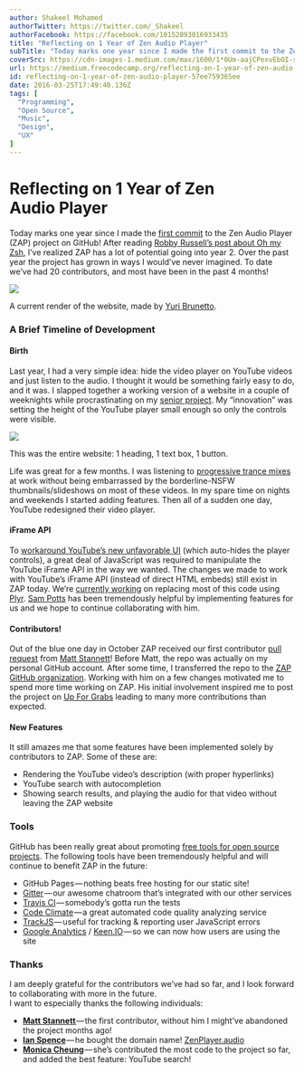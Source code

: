 ```yaml
---
author: Shakeel Mohamed
authorTwitter: https://twitter.com/_Shakeel
authorFacebook: https://facebook.com/10152893016933435
title: "Reflecting on 1 Year of Zen Audio Player"
subTitle: "Today marks one year since I made the first commit to the Zen Audio Player (ZAP) project on GitHub! After reading Robby Russell’s post ab..."
coverSrc: https://cdn-images-1.medium.com/max/1600/1*0Um-aajCPexvEbOI-sot8A.png
url: https://medium.freecodecamp.org/reflecting-on-1-year-of-zen-audio-player-57ee759365ee
id: reflecting-on-1-year-of-zen-audio-player-57ee759365ee
date: 2016-03-25T17:49:40.136Z
tags: [
  "Programming",
  "Open Source",
  "Music",
  "Design",
  "UX"
]
---
```

# Reflecting on 1 Year of Zen Audio Player

Today marks one year since I made the [first commit](https://github.com/zen-audio-player/zen-audio-player.github.io/commit/262d8a23b59860c936fbb07731edf838cb587adf) to the Zen Audio Player (ZAP) project on GitHub! After reading [Robby Russell’s post about Oh my Zsh](https://medium.com/@robbyrussell/d-oh-my-zsh-af99ca54212c), I’ve realized ZAP has a lot of potential going into year 2\. Over the past year the project has grown in ways I would’ve never imagined. To date we’ve had 20 contributors, and most have been in the past 4 months!



![](https://cdn-images-1.medium.com/max/1600/1*0Um-aajCPexvEbOI-sot8A.png)

A current render of the website, made by [Yuri Brunetto](https://github.com/YuriBrunetto).



### A Brief Timeline of Development

#### Birth

Last year, I had a very simple idea: hide the video player on YouTube videos and just listen to the audio. I thought it would be something fairly easy to do, and it was. I slapped together a working version of a website in a couple of weeknights while procrastinating on my [senior project](https://medium.com/@_shakeel/hacker-s-first-logo-designing-in-powerpoint-7eeeb6925097). My “innovation” was setting the height of the YouTube player small enough so only the controls were visible.



[![](https://cdn-images-1.medium.com/max/1600/1*UAYPDlzIEZN0BUAv0UTRSQ.png)](https://github.com/zen-audio-player/zen-audio-player.github.io/commit/262d8a23b59860c936fbb07731edf838cb587adf)

This was the entire website: 1 heading, 1 text box, 1 button.



Life was great for a few months. I was listening to [progressive trance mixes](https://www.youtube.com/results?search_query=progressive+trance) at work without being embarrassed by the borderline-NSFW thumbnails/slideshows on most of these videos. In my spare time on nights and weekends I started adding features. Then all of a sudden one day, YouTube redesigned their video player.

#### iFrame API

To [workaround YouTube’s new unfavorable UI](https://github.com/zen-audio-player/zen-audio-player.github.io/issues/33) (which auto-hides the player controls), a great deal of JavaScript was required to manipulate the YouTube iFrame API in the way we wanted. The changes we made to work with YouTube’s iFrame API (instead of direct HTML embeds) still exist in ZAP today. We’re [currently working](https://github.com/zen-audio-player/zen-audio-player.github.io/pull/153) on replacing most of this code using [Plyr](https://plyr.io/). [Sam Potts](https://github.com/SamPotts) has been tremendously helpful by implementing features for us and we hope to continue collaborating with him.

#### Contributors!

Out of the blue one day in October ZAP received our first contributor [pull request](https://github.com/zen-audio-player/zen-audio-player.github.io/pull/40) from [Matt Stannett](https://github.com/BeigeBadger)! Before Matt, the repo was actually on my personal GitHub account. After some time, I transferred the repo to the [ZAP GitHub organization](https://github.com/zen-audio-player). Working with him on a few changes motivated me to spend more time working on ZAP. His initial involvement inspired me to post the project on [Up For Grabs](http://up-for-grabs.net/) leading to many more contributions than expected.

#### New Features

It still amazes me that some features have been implemented solely by contributors to ZAP. Some of these are:

*   Rendering the YouTube video’s description (with proper hyperlinks)
*   YouTube search with autocompletion
*   Showing search results, and playing the audio for that video without leaving the ZAP website

### Tools

GitHub has been really great about promoting [free tools for open source projects](https://github.com/integrations). The following tools have been tremendously helpful and will continue to benefit ZAP in the future:

*   GitHub Pages — nothing beats free hosting for our static site!
*   [Gitter](https://gitter.im/zen-audio-player/zen-audio-player.github.io) — our awesome chatroom that’s integrated with our other services
*   [Travis CI](https://github.com/zen-audio-player/zen-audio-player.github.io/) — somebody’s gotta run the tests
*   [Code Climate](https://codeclimate.com) — a great automated code quality analyzing service
*   [TrackJS](https://trackjs.com/) — useful for tracking & reporting user JavaScript errors
*   [Google Analytics](http://www.google.com/analytics/) / [Keen.IO](https://keen.io/) — so we can now how users are using the site

### Thanks

I am deeply grateful for the contributors we’ve had so far, and I look forward to collaborating with more in the future.  
I want to especially thanks the following individuals:

*   [**Matt Stannett** ](https://github.com/BeigeBadger)— the first contributor, without him I might’ve abandoned the project months ago!
*   [**Ian Spence**](https://github.com/ecnepsnai) — he bought the domain name! [ZenPlayer.audio](https://zenplayer.audio/)
*   [**Monica Cheung**](https://github.com/monicacheung) — she’s contributed the most code to the project so far, and added the best feature: YouTube search!








